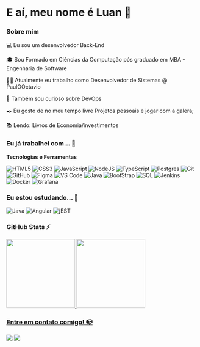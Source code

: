 # E aí, meu nome é Luan 👋

### Sobre mim

💻 Eu sou um desenvolvedor Back-End

🎓 Sou Formado em Ciências da Computação pós graduado em MBA - Engenharia de Software

👩‍💻 Atualmente eu trabalho como Desenvolvedor de Sistemas @ PaulOOctavio

🔎 Também sou curioso sobre DevOps

✒️ Eu gosto de no meu tempo livre Projetos pessoais e jogar com a galera;

📚 Lendo: Livros de Economia/investimentos

### Eu já trabalhei com... 🔧

**Tecnologias e Ferramentas**


![HTML5](https://img.shields.io/badge/html5-%23E34F26.svg?style=for-the-badge&logo=html5&logoColor=white)
![CSS3](https://img.shields.io/badge/css3-%231572B6.svg?style=for-the-badge&logo=css3&logoColor=white)
![JavaScript](https://img.shields.io/badge/javascript-%23323330.svg?style=for-the-badge&logo=javascript&logoColor=%23F7DF1E)
![NodeJS](https://img.shields.io/badge/node.js-6DA55F?style=for-the-badge&logo=node.js&logoColor=white)
![TypeScript](https://img.shields.io/badge/typescript-%23007ACC.svg?style=for-the-badge&logo=typescript&logoColor=white)
![Postgres](https://img.shields.io/badge/postgres-%23316192.svg?style=for-the-badge&logo=postgresql&logoColor=white)
![Git](https://img.shields.io/badge/git-%23F05033.svg?style=for-the-badge&logo=git&logoColor=white)
![GitHub](https://img.shields.io/badge/github-%23121011.svg?style=for-the-badge&logo=github&logoColor=white)
![Figma](https://img.shields.io/badge/figma-%23F24E1E.svg?style=for-the-badge&logo=figma&logoColor=white)
![VS Code](https://img.shields.io/badge/VS%20Code-0078d7.svg?style=for-the-badge&logo=visual-studio-code&logoColor=white)
![Java](https://img.shields.io/badge/java-%23ED8B00.svg?style=for-the-badge&logo=openjdk&logoColor=white)
![BootStrap](https://img.shields.io/badge/Bootstrap-563D7C?style=for-the-badge&logo=bootstrap&logoColor=white)
![SQL](https://img.shields.io/badge/Microsoft_SQL_Server-CC2927?style=for-the-badge&logo=microsoft-sql-server&logoColor=white)
![Jenkins](https://img.shields.io/badge/Jenkins-D24939?style=for-the-badge&logo=Jenkins&logoColor=white)
![Docker](https://img.shields.io/badge/docker-%230db7ed.svg?style=for-the-badge&logo=docker&logoColor=white)
![Grafana](https://img.shields.io/badge/grafana-%23F46800.svg?style=for-the-badge&logo=grafana&logoColor=white)

### Eu estou estudando... 🧩

![Java](https://img.shields.io/badge/java-%23ED8B00.svg?style=for-the-badge&logo=openjdk&logoColor=white)
![Angular](https://img.shields.io/badge/Angular-DD0031?style=for-the-badge&logo=angular&logoColor=white)
![jEST](https://img.shields.io/badge/Jest-323330?style=for-the-badge&logo=Jest&logoColor=white)

### GitHub Stats ⚡
<div>
<a href="https://github.com/Lmlima05">
<img height="180em" src="https://github-readme-stats.vercel.app/api/top-langs/?username=Lmlima05&layout=compact&langs_count=7&theme=dark"/>
<img height="180em" src="https://github-readme-stats.vercel.app/api?username=Lmlima05&show_icons=true&theme=dark&include_all_commits=true&count_private=true"/>
</div>

### Entre em contato comigo! 📭
<div>
<a href="https://instagram.com/luanm.lima" target="_blank"><img src="https://img.shields.io/badge/-Instagram-%23E4405F?style=for-the-badge&logo=instagram&logoColor=white" target="_blank"></a>
<a href="https://www.linkedin.com/in/luanmlima" target="_blank"><img src="https://img.shields.io/badge/-LinkedIn-%230077B5?style=for-the-badge&logo=linkedin&logoColor=white" target="_blank"></a>   
</div>
